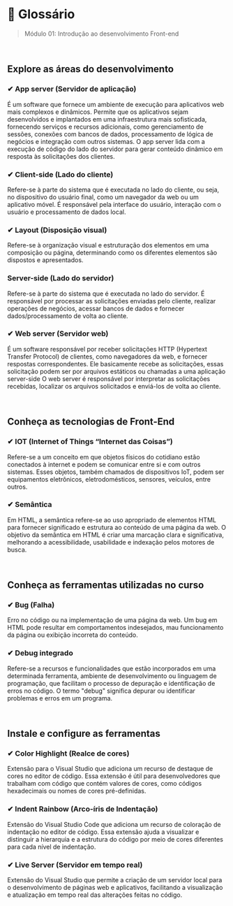 # 📌 Glossário
> Módulo 01: Introdução ao desenvolvimento Front-end

<br>

## Explore as áreas do desenvolvimento
### ✔ App server (Servidor de aplicação)
É um software que fornece um ambiente de execução para aplicativos web mais complexos e dinâmicos. Permite que os aplicativos sejam desenvolvidos e implantados em uma infraestrutura mais sofisticada, fornecendo serviços e recursos adicionais, como gerenciamento de sessões, conexões com bancos de dados, processamento de lógica de negócios e integração com outros sistemas. O app server lida com a execução de código do lado do servidor para gerar conteúdo dinâmico em resposta às solicitações dos clientes.

### ✔ Client-side (Lado do cliente)
Refere-se à parte do sistema que é executada no lado do cliente, ou seja, no dispositivo do usuário final, como um navegador da web ou um aplicativo móvel. É responsável pela interface do usuário, interação com o usuário e processamento de dados local. 

### ✔ Layout (Disposição visual)
Refere-se à organização visual e estruturação dos elementos em uma composição ou página, determinando como os diferentes elementos são dispostos e apresentados.

### Server-side (Lado do servidor)
Refere-se à parte do sistema que é executada no lado do servidor. É responsável por processar as solicitações enviadas pelo cliente, realizar operações de negócios, acessar bancos de dados e fornecer dados/processamento de volta ao cliente. 

### ✔ Web server (Servidor web)
É um software responsável por receber solicitações HTTP (Hypertext Transfer Protocol) de clientes, como navegadores da web, e fornecer respostas correspondentes.  Ele basicamente recebe as solicitações, essas solicitação podem ser por arquivos estáticos ou chamadas a uma aplicação server-side O web server é responsável por interpretar as solicitações recebidas, localizar os arquivos solicitados e enviá-los de volta ao cliente. 

<br>

## Conheça as tecnologias de Front-End
### ✔ IOT (Internet of Things “Internet das Coisas”)
Refere-se a um conceito em que objetos físicos do cotidiano estão conectados à internet e podem se comunicar entre si e com outros sistemas. Esses objetos, também chamados de dispositivos IoT, podem ser equipamentos eletrônicos, eletrodomésticos, sensores, veículos, entre outros.

### ✔ Semântica
Em HTML, a semântica refere-se ao uso apropriado de elementos HTML para fornecer significado e estrutura ao conteúdo de uma página da web. O objetivo da semântica em HTML é criar uma marcação clara e significativa, melhorando a acessibilidade, usabilidade e indexação pelos motores de busca.

<br>

## Conheça as ferramentas utilizadas no curso
### ✔ Bug (Falha)
Erro no código ou na implementação de uma página da web. Um bug em HTML pode resultar em comportamentos indesejados, mau funcionamento da página ou exibição incorreta do conteúdo.

### ✔ Debug integrado
Refere-se a recursos e funcionalidades que estão incorporados em uma determinada ferramenta, ambiente de desenvolvimento ou linguagem de programação, que facilitam o processo de depuração e identificação de erros no código. O termo "debug" significa depurar ou identificar problemas e erros em um programa. 

<br>

## Instale e configure as ferramentas
### ✔ Color Highlight (Realce de cores)
Extensão para o Visual Studio que adiciona um recurso de destaque de cores no editor de código. Essa extensão é útil para desenvolvedores que trabalham com código que contém valores de cores, como códigos hexadecimais ou nomes de cores pré-definidas.

### ✔ Indent Rainbow (Arco-íris de Indentação)
Extensão do Visual Studio Code que adiciona um recurso de coloração de indentação no editor de código. Essa extensão ajuda a visualizar e distinguir a hierarquia e a estrutura do código por meio de cores diferentes para cada nível de indentação.

### ✔ Live Server (Servidor em tempo real)
Extensão do Visual Studio que permite a criação de um servidor local para o desenvolvimento de páginas web e aplicativos, facilitando a visualização e atualização em tempo real das alterações feitas no código.